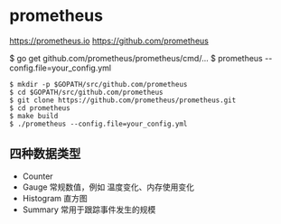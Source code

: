 # prometheus

<https://prometheus.io>
<https://github.com/prometheus>

$ go get github.com/prometheus/prometheus/cmd/...
$ prometheus --config.file=your_config.yml

```shell
$ mkdir -p $GOPATH/src/github.com/prometheus
$ cd $GOPATH/src/github.com/prometheus
$ git clone https://github.com/prometheus/prometheus.git
$ cd prometheus
$ make build
$ ./prometheus --config.file=your_config.yml
```

## 四种数据类型

- Counter
- Gauge 常规数值，例如 温度变化、内存使用变化
- Histogram 直方图
- Summary 常用于跟踪事件发生的规模